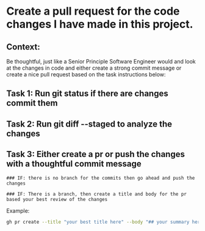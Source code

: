 # Create a pull request for the code changes I have made in this project.

## Context:
Be thoughtful, just like a Senior Principle Software Engineer would and look at the changes in code and either create a strong commit message or create a nice pull request based on the task instructions below:

## Task 1: Run git status if there are changes commit them  

## Task 2: Run git diff --staged to analyze the changes

## Task 3: Either create a pr or push the changes with a thoughtful commit message

    ### IF: there is no branch for the commits then go ahead and push the changes

    ### IF: There is a branch, then create a title and body for the pr based your best review of the changes  

Example:
```bash
gh pr create --title "your best title here" --body "## your summary here"
```
